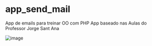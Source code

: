 # app_send_mail
App de emails para treinar OO com PHP
App baseado nas Aulas do Professor Jorge Sant Ana

![image](https://user-images.githubusercontent.com/51513403/134948083-70d99703-2e40-4cb4-8c98-5b8d37f85d9b.png)
